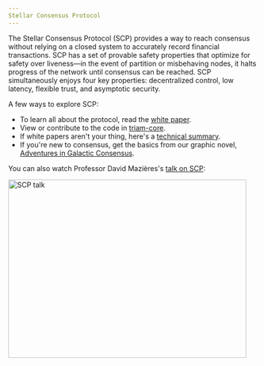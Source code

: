 ```yaml
---
Stellar Consensus Protocol
---
```


The Stellar Consensus Protocol (SCP) provides a way to reach consensus without relying on a closed system to accurately record financial transactions. SCP has a set of provable safety properties that optimize for safety over liveness—in the event of partition or misbehaving nodes, it halts progress of the network until consensus can be reached. SCP simultaneously enjoys four key properties: decentralized control, low latency, flexible trust, and asymptotic security.

A few ways to explore SCP:
* To learn all about the protocol, read the [white paper](https://www.stellar.org/papers/stellar-consensus-protocol.pdf). 
* View or contribute to the code in [triam-core](https://github.com/triamnetwork/triam-core).
* If white papers aren't your thing, here's a [technical summary](https://medium.com/a-stellar-journey/on-worldwide-consensus-359e9eb3e949). 
* If you're new to consensus, get the basics from our graphic novel, [Adventures in Galactic Consensus](https://www.Triam.org/stories/adventures-in-galactic-consensus-chapter-1/). 

You can also watch Professor David Mazières's [talk on SCP](https://www.youtube.com/watch?v=vmwnhZmEZjc):

<a href="https://www.youtube.com/watch?v=vmwnhZmEZjc" target="_blank" rel="noopener noreferrer"><img src="https://i.ytimg.com/vi/vmwnhZmEZjc/hqdefault.jpg" alt="SCP talk" style="width: 480px; height: 360px" /></a>

